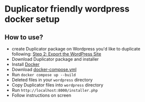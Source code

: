 # Duplicator friendly wordpress docker setup

## How to use?

- create Duplicator package on Wordpress you'd like to duplicate following: [Step 2: Export the WordPress Site](https://www.cloudways.com/blog/wordpress-from-localhost-to-cloudways-using-duplicator/)
- Download Duplicator package and installer
- Install [Docker](https://www.docker.com/)
- Download [docker-compose.yml](https://github.com/LabZoneSK/wordpress-docker-duplicator/blob/master/docker-compose.yml)
- Run `docker compose up --build`
- Deleted files in your `wordpress` directory
- Copy Duplicator files into `wordpress` directory
- Run `http://localhost:8000/installer.php`
- Follow instructions on screen
